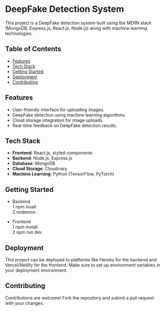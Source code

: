 # DeepFake Detection System

This project is a DeepFake detection system built using the MERN stack (MongoDB, Express.js, React.js, Node.js) along with machine learning technologies.

## Table of Contents

- [Features](#features)
- [Tech Stack](#tech-stack)
- [Getting Started](#getting-started)
- [Deployment](#deployment)
- [Contributing](#contributing)

## Features

- User-friendly interface for uploading images.
- DeepFake detection using machine learning algorithms.
- Cloud storage integration for image uploads.
- Real-time feedback on DeepFake detection results.

## Tech Stack

- **Frontend**: React.js, styled-components
- **Backend**: Node.js, Express.js
- **Database**: MongoDB
- **Cloud Storage**: Cloudinary
- **Machine Learning**: Python (TensorFlow, PyTorch)

## Getting Started
- Backend <br>
   1 npm insall <br>
   2 nodemon . <br>
  
- Frontend <br>
   1 npm install <br>
   2 npm run dev <br>

## Deployment
This project can be deployed to platforms like Heroku for the backend and Vercel/Netlify for the frontend. Make sure to set up environment variables in your deployment environment.

## Contributing
Contributions are welcome! Fork the repository and submit a pull request with your changes.
